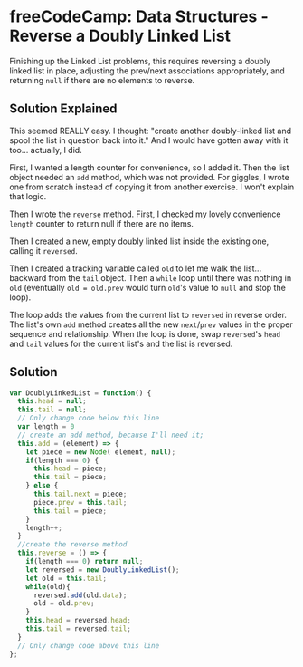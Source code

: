 # freeCodeCamp: Data Structures - Reverse a Doubly Linked List

Finishing up the Linked List problems, this requires reversing a doubly linked list in place, adjusting the prev/next associations appropriately, and returning `null` if there are no elements to reverse.

## Solution Explained

This seemed REALLY easy. I thought: "create another doubly-linked list and spool the list in question back into it." And I would have gotten away with it too... actually, I did.

First, I wanted a length counter for convenience, so I added it. Then the list object needed an `add` method, which was not provided. For giggles, I wrote one from scratch instead of copying it from another exercise. I won't explain that logic.

Then I wrote the `reverse` method. First, I checked my lovely convenience `length` counter to return null if there are no items.

Then I created a new, empty doubly linked list inside the existing one, calling it `reversed`. 

Then I created a tracking variable called `old` to let me walk the list... backward from the `tail` object. Then a `while` loop until there was nothing in `old` (eventually `old = old.prev` would turn `old`'s value to `null` and stop the loop).

The loop adds the values from the current list to `reversed` in reverse order. The list's own `add` method creates all the new `next`/`prev` values in the proper sequence and relationship. When the loop is done, swap `reversed`'s `head` and `tail` values for the current list's and the list is reversed.

## Solution
```javascript
var DoublyLinkedList = function() {
  this.head = null;
  this.tail = null;
  // Only change code below this line
  var length = 0
  // create an add method, because I'll need it;
  this.add = (element) => {
    let piece = new Node( element, null);
    if(length === 0) {
      this.head = piece;
      this.tail = piece;
    } else {
      this.tail.next = piece;
      piece.prev = this.tail;
      this.tail = piece;
    }
    length++;
  }
  //create the reverse method
  this.reverse = () => {
    if(length === 0) return null;
    let reversed = new DoublyLinkedList();
    let old = this.tail;
    while(old){
      reversed.add(old.data);
      old = old.prev;
    }
    this.head = reversed.head;
    this.tail = reversed.tail;
  }
  // Only change code above this line
};
```